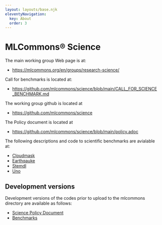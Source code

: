 ```yaml
---
layout: layouts/base.njk
eleventyNavigation:
  key: About
  order: 3
---
```


# MLCommons® Science

The main working group Web page is at: 

* <https://mlcommons.org/en/groups/research-science/>

Call for benchmarks is located at: 

* <https://github.com/mlcommons/science/blob/main/CALL_FOR_SCIENCE_BENCHMARK.md>

The working group github is located at 

* <https://github.com/mlcommons/science>

The Policy document is located at 

* <https://github.com/mlcommons/science/blob/main/policy.adoc>

The following descriptions and code to scientific benchmarks are avialable at:

* [Cloudmask](https://github.com/mlcommons/science/blob/main/benchmarks/cloudmask/README.md)
* [Earthqauke](https://github.com/mlcommons/science/blob/main/benchmarks/earthquake/README.md)
* [Stemdl](https://github.com/mlcommons/science/tree/main/benchmarks/stemdl)
* [Uno](https://github.com/mlcommons/science/tree/main/benchmarks/uno)

## Development versions 

Development versions of the codes prior to upload to the mlcommons directory are available as follows:

* [Science Policy Document](https://github.com/laszewsk/mlcommons/blob/main/www/content/en/docs/policy.adoc)
* [Benchmarks](https://github.com/laszewsk/mlcommons/tree/main/benchmarks)

